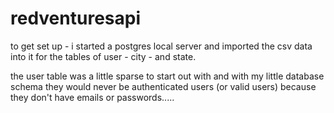 # redventuresapi

to get set up - i started a postgres local server and imported the csv data into it for the tables of user - city - and state.

the user table was a little sparse to start out with and with my little database schema they would never be authenticated users (or valid users) because they don't have emails or passwords.....

